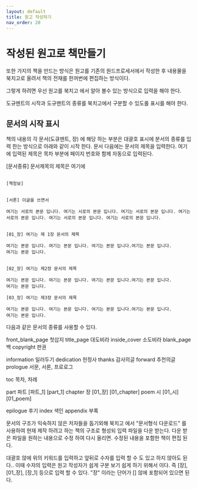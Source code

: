 ```yaml
---
layout: default
title: 원고 작성하기
nav_order: 20
---
```



# 작성된 원고로 책만들기

또한 가지의 책을 만드는 방식은 원고를 기존의 원드프로세서에서 작성한 후 내용물을 북치고로 올려서 책의 전채를 한꺼번에 편집하는 방식이다.

그렇게 하려면 우선 원고를 북치고 에서 알아 볼수 있는 방식으로 입력을 해야 한다.

도규멘트의 시작과 도규멘트의 종류를 북치고에서  구분할 수 있도롤 표시를 해야 한다.


## 문서의 시작 표시

책의 내용의 각 문서(도큐멘트, 장) 에 해당 하는 부분은 대괄호 표시에 분서의 종류를 입력 한는 방식으로 아래와 같이 시작 한다. 문서 다음에는 문서의 제목을 입력한다. 여기에 입력된 제목은 목차 부분에 페이지 번호와 함께 자동으로 입력된다.

[문서종류] 문서제목의 제목은 여기에


```

[책정보]


[서론] 이글을 쓰면서

여기는 서로의 본문 입니다. 여기는 서로의 본문 입니다. 여기는 서로의 본문 입니다. 여기는 서로의 본문 입니다. 여기는 서로의 본문 입니다. 여기는 서로의 본문 입니다.


[01_장] 여기는 제 1장 문서의 제목

여기는 본문 입니다. 여기는 본문 입니다. 여기는 본문 입니다.여기는 본문 입니다.
여기는 본문 입니다. 


[02_장] 여기는 제2장 문서의 제목

여기는 본문 입니다. 여기는 본문 입니다. 여기는 본문 입니다.여기는 본문 입니다.
여기는 본문 입니다. 

[03_장] 여기는 제3장 문서의 제목

여기는 본문 입니다. 여기는 본문 입니다. 여기는 본문 입니다.여기는 본문 입니다.
여기는 본문 입니다. 

```


다음과 같은 문서의 종류를 사용할 수 있다.

front_blank_page    첫삽지
title_page          대도비라
inside_cover        소도비라
blank_page          백
copyright           판권

information         일러두기
dedication          헌정사
thanks              감사의글
forward             추천의글
prologue            서문, 서론, 프로로그

toc                 목차, 차례

part                파트 [파트_1] [part_1]
chapter             장 [01_장] [01_chapter]
poem                시 [01_시] [01_poem]

epilogue            후기
index               색인
appendix            부록


문서의 구조가 익숙하지 않은 저자들을 돕기외해 북치고 에서 "문서형식 다운로드" 를 사용하여 현재 제작 하려고 하는 책의 구조로 형성되 입력 파일을 다운 받는다. 다운 받은 파일을 원하는 내용으로 수정 하여 다시 올리면. 수정된 내용을 포함한 책이 편집 된다.

대괄호 않에 위의 키워드를 입력하고 앞뒤로 수자를 입력 할 수 도 있고 하지 않아도 된다.. 이때 수자의 입력은 원고 작성자가 쉽게 구분 보기 쉽게 하기 위해서 이다.
즉
[장], [01_장], [장_1] 등으로 입력 할 수 있다. "장" 이라는 단어가 [] 않에 포함되어 있으면 된다.